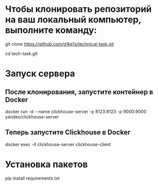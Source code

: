 # Чтобы клонировать репозиторий на ваш локальный компьютер, выполните команду:
git clone https://github.com/g1ke1s/technical-task.git

cd tech-task.git

# Запуск сервера

## После клонирования, запустите контейнер в Docker

docker run -d --name clickhouse-server -p 8123:8123 -p 9000:9000 yandex/clickhouse-server

## Теперь запустите Clickhouse в Docker

docker exec -it clickhouse-server clickhouse-client

# Установка пакетов

pip install requirements.txt
